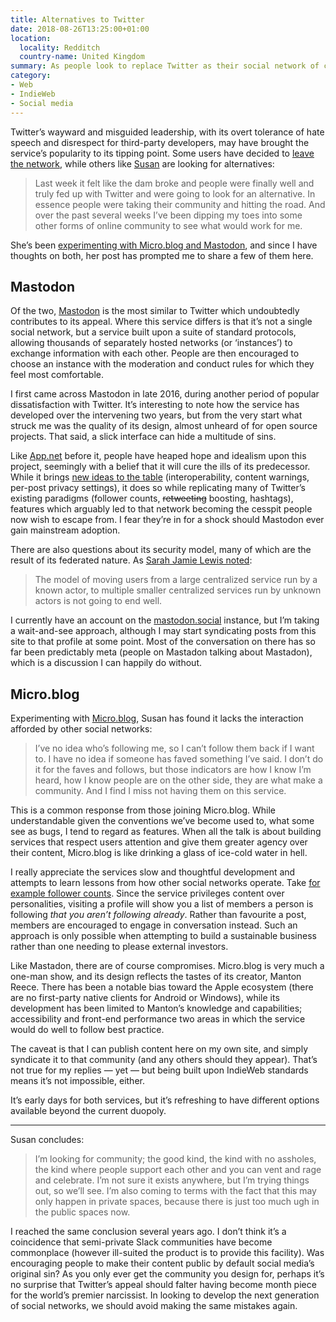 ```yaml
---
title: Alternatives to Twitter
date: 2018-08-26T13:25:00+01:00
location:
  locality: Redditch
  country-name: United Kingdom
summary: As people look to replace Twitter as their social network of choice, Mastadon and Micro.blog have emerged as early contenders.
category:
- Web
- IndieWeb
- Social media
---
```

Twitter’s wayward and misguided leadership, with its overt tolerance of hate speech and disrespect for third-party developers, may have brought the service’s popularity to its tipping point. Some users have decided to [leave the network][1], while others like [Susan][2] are looking for alternatives:

> Last week it felt like the dam broke and people were finally well and truly fed up with Twitter and were going to look for an alternative. In essence people were taking their community and hitting the road. And over the past several weeks I’ve been dipping my toes into some other forms of online community to see what would work for me.

She’s been [experimenting with Micro.blog and Mastodon][3], and since I have thoughts on both, her post has prompted me to share a few of them here.

## Mastodon

Of the two, [Mastodon][4] is the most similar to Twitter which undoubtedly contributes to its appeal. Where this service differs is that it’s not a single social network, but a service built upon a suite of standard protocols, allowing thousands of separately hosted networks (or ‘instances’) to exchange information with each other. People are then encouraged to choose an instance with the moderation and conduct rules for which they feel most comfortable.

I first came across Mastodon in late 2016, during another period of popular dissatisfaction with Twitter. It’s interesting to note how the service has developed over the intervening two years, but from the very start what struck me was the quality of its design, almost unheard of for open source projects. That said, a slick interface can hide a multitude of sins.

Like [App.net][5] before it, people have heaped hope and idealism upon this project, seemingly with a belief that it will cure the ills of its predecessor. While it brings [new ideas to the table][6] (interoperability, content warnings, per-post privacy settings), it does so while replicating many of Twitter’s existing paradigms (follower counts, ~~retweeting~~ boosting, hashtags), features which arguably led to that network becoming the cesspit people now wish to escape from. I fear they’re in for a shock should Mastodon ever gain mainstream adoption.

There are also questions about its security model, many of which are the result of its federated nature. As [Sarah Jamie Lewis noted][7]:

> The model of moving users from a large centralized service run by a known actor, to multiple smaller centralized services run by unknown actors is not going to end well.

I currently have an account on the [mastodon.social][8] instance, but I’m taking a wait-and-see approach, although I may start syndicating posts from this site to that profile at some point. Most of the conversation on there has so far been predictably meta (people on Mastadon talking about Mastadon), which is a discussion I can happily do without.

## Micro.blog

Experimenting with [Micro.blog][9], Susan has found it lacks the interaction afforded by other social networks:

> I’ve no idea who’s following me, so I can’t follow them back if I want to. I have no idea if someone has faved something I’ve said. I don’t do it for the faves and follows, but those indicators are how I know I’m heard, how I know people are on the other side, they are what make a community. And I find I miss not having them on this service.

This is a common response from those joining Micro.blog. While understandable given the conventions we’ve become used to, what some see as bugs, I tend to regard as features. When all the talk is about building services that respect users attention and give them greater agency over their content, Micro.blog is like drinking a glass of ice-cold water in hell.

I really appreciate the services slow and thoughtful development and attempts to learn lessons from how other social networks operate. Take [for example follower counts][10]. Since the service privileges content over personalities, visiting a profile will show you a list of members a person is following *that you aren’t following already*. Rather than favourite a post, members are encouraged to engage in conversation instead. Such an approach is only possible when attempting to build a sustainable business rather than one needing to please external investors.

Like Mastadon, there are of course compromises. Micro.blog is very much a one-man show, and its design reflects the tastes of its creator, Manton Reece. There has been a notable bias toward the Apple ecosystem (there are no first-party native clients for Android or Windows), while its development has been limited to Manton’s knowledge and capabilities; accessibility and front-end performance two areas in which the service would do well to follow best practice.

The caveat is that I can publish content here on my own site, and simply syndicate it to that community (and any others should they appear). That’s not true for my replies — yet — but being built upon IndieWeb standards means it’s not impossible, either.

It’s early days for both services, but it’s refreshing to have different options available beyond the current duopoly.

* * *

Susan concludes:

>  I’m looking for community; the good kind, the kind with no assholes, the kind where people support each other and you can vent and rage and celebrate. I’m not sure it exists anywhere, but I’m trying things out, so we’ll see. I’m also coming to terms with the fact that this may only happen in private spaces, because there is just too much ugh in the public spaces now.

I reached the same conclusion several years ago. I don’t think it’s a coincidence that semi-private Slack communities have become commonplace (however ill-suited the product is to provide this facility). Was encouraging people to make their content public by default social media’s original sin? As you only ever get the community you design for, perhaps it’s no surprise that Twitter’s appeal should falter having become month piece for the world’s premier narcissist. In looking to develop the next generation of social networks, we should avoid making the same mistakes again.

[1]: https://a.wholelottanothing.org/2018/08/08/im-done-with-twitter/
[2]: https://www.susanjeanrobertson.com
[3]: https://www.susanjeanrobertson.com/writing/social-media-change/
[4]: https://joinmastodon.org
[5]: https://en.wikipedia.org/wiki/App.net
[6]: https://blog.joinmastodon.org/2018/07/cage-the-mastodon/
[7]: https://mobile.twitter.com/SarahJamieLewis/status/1030569720527765504
[8]: https://mastodon.social/@paulrobertlloyd
[9]: https://micro.blog
[10]: https://www.manton.org/2018/07/12/following-users-ui.html
